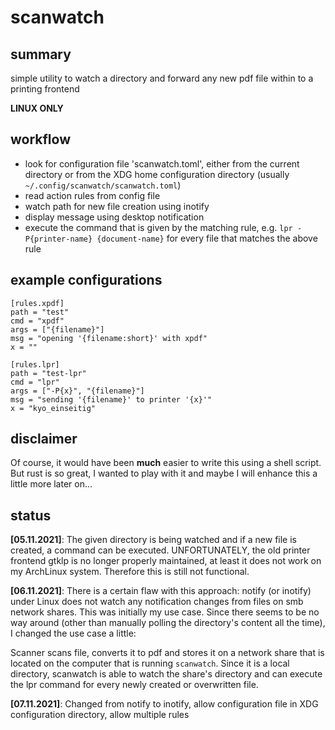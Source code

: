 # scanwatch

## summary

simple utility to watch a directory and forward any new pdf file
within to a printing frontend

**LINUX ONLY**

## workflow

- look for configuration file 'scanwatch.toml', either from the current directory or from the XDG home configuration directory (usually `~/.config/scanwatch/scanwatch.toml`)
- read action rules from config file
- watch path for new file creation using inotify
- display message using desktop notification
- execute the command that is given by the matching rule, e.g. `lpr -P{printer-name} {document-name}` for every file that matches the above rule

## example configurations

    [rules.xpdf]
    path = "test"
    cmd = "xpdf"
    args = ["{filename}"]
    msg = "opening '{filename:short}' with xpdf"
    x = ""

    [rules.lpr]
    path = "test-lpr"
    cmd = "lpr"
    args = ["-P{x}", "{filename}"]
    msg = "sending '{filename}' to printer '{x}'"
    x = "kyo_einseitig"

## disclaimer

Of course, it would have been **much** easier to write this using a
shell script. But rust is so great, I wanted to play with it and maybe
I will enhance this a little more later on...

## status

**[05.11.2021]**: The given directory is being watched and if a new file is created, a command can be executed. UNFORTUNATELY, the old printer frontend gtklp is no longer properly maintained, at least it does not work on my
ArchLinux system. Therefore this is still not functional.

**[06.11.2021]**: There is a certain flaw with this approach: notify
(or inotify) under Linux does not watch any notification changes from
files on smb network shares. This was initially my use case. Since
there seems to be no way around (other than manually polling the
directory's content all the time), I changed the use case a little:

Scanner scans file, converts it to pdf and stores it on a network
share that is located on the computer that is running
`scanwatch`. Since it is a local directory, scanwatch is able to watch
the share's directory and can execute the lpr command for every newly
created or overwritten file.

**[07.11.2021]**: Changed from notify to inotify, allow configuration
file in XDG configuration directory, allow multiple rules
